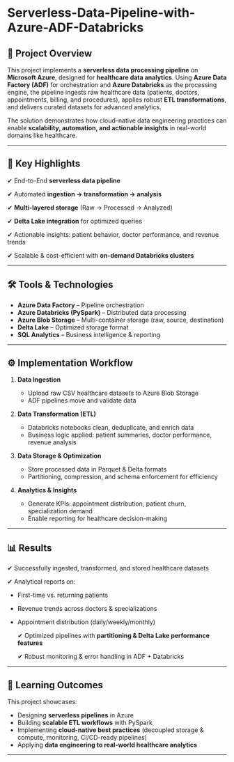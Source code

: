 # Serverless-Data-Pipeline-with-Azure-ADF-Databricks

## 🚀 Project Overview

This project implements a **serverless data processing pipeline** on **Microsoft Azure**, designed for **healthcare data analytics**.
Using **Azure Data Factory (ADF)** for orchestration and **Azure Databricks** as the processing engine, the pipeline ingests raw healthcare data (patients, doctors, appointments, billing, and procedures), applies robust **ETL transformations**, and delivers curated datasets for advanced analytics.

The solution demonstrates how cloud-native data engineering practices can enable **scalability, automation, and actionable insights** in real-world domains like healthcare.

---

## 📌 Key Highlights

✔ End-to-End **serverless data pipeline**

✔ Automated **ingestion → transformation → analysis**

✔ **Multi-layered storage** (Raw → Processed → Analyzed)

✔ **Delta Lake integration** for optimized queries

✔ Actionable insights: patient behavior, doctor performance, and revenue trends

✔ Scalable & cost-efficient with **on-demand Databricks clusters**

---

## 🛠 Tools & Technologies

* **Azure Data Factory** – Pipeline orchestration
* **Azure Databricks (PySpark)** – Distributed data processing
* **Azure Blob Storage** – Multi-container storage (raw, source, destination)
* **Delta Lake** – Optimized storage format
* **SQL Analytics** – Business intelligence & reporting

---

## ⚙️ Implementation Workflow

1. **Data Ingestion**

   * Upload raw CSV healthcare datasets to Azure Blob Storage
   * ADF pipelines move and validate data

2. **Data Transformation (ETL)**

   * Databricks notebooks clean, deduplicate, and enrich data
   * Business logic applied: patient summaries, doctor performance, revenue analysis

3. **Data Storage & Optimization**

   * Store processed data in Parquet & Delta formats
   * Partitioning, compression, and schema enforcement for efficiency

4. **Analytics & Insights**

   * Generate KPIs: appointment distribution, patient churn, specialization demand
   * Enable reporting for healthcare decision-making

---

## 📊 Results

✔ Successfully ingested, transformed, and stored healthcare datasets

✔ Analytical reports on:

* First-time vs. returning patients
* Revenue trends across doctors & specializations
* Appointment distribution (daily/weekly/monthly)
  
  ✔ Optimized pipelines with **partitioning & Delta Lake performance features**
  
  ✔ Robust monitoring & error handling in ADF + Databricks

---

## 🎯 Learning Outcomes

This project showcases:

* Designing **serverless pipelines** in Azure
* Building **scalable ETL workflows** with PySpark
* Implementing **cloud-native best practices** (decoupled storage & compute, monitoring, CI/CD-ready pipelines)
* Applying **data engineering to real-world healthcare analytics**

---

